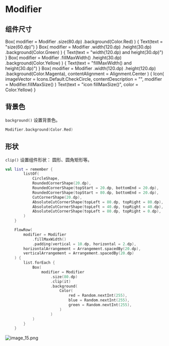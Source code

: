 # Modifier

## 组件尺寸

<tabs>
    <tab title="size()">
        <code-block lang="Kotlin">
            Box(
                modifier = Modifier
                    .size(80.dp)
                    .background(Color.Red)
            ) {
                Text(text = "size(60.dp)")
            }
        </code-block>
    </tab>
    <tab title="width()、height()">
        <code-block lang="Kotlin">
            Box(
                modifier = Modifier
                    .width(120.dp)
                    .height(30.dp)
                    .background(Color.Green)
            ) {
                Text(text = "width(120.dp) and height(30.dp)")
            }
        </code-block>
    </tab>
    <tab title="fillMaxWidth()、fillMaxHeight()">
        <code-block lang="Kotlin">
            Box(
                modifier = Modifier
                    .fillMaxWidth()
                    .height(30.dp)
                    .background(Color.Yellow)
            ) {
                Text(text = "fillMaxWidth() and height(30.dp)")
            }
        </code-block>
    </tab>
    <tab title="fillMaxSize()">
        <code-block lang="Kotlin">
            Box(
                modifier = Modifier
                    .width(120.dp)
                    .height(120.dp)
                    .background(Color.Magenta),
                contentAlignment = Alignment.Center
            ) {
                Icon(
                    imageVector = Icons.Default.CheckCircle,
                    contentDescription = "",
                    modifier = Modifier.fillMaxSize()
                )
                Text(text = "icon fillMaxSize()", color = Color.Yellow)
            }
        </code-block>
    </tab>
</tabs>

<img src="image_14.png" alt=""/>

## 背景色

`background()` 设置背景色。

```kotlin
Modifier.background(Color.Red)
```

## 形状

`clip()` 设置组件形状： 圆形、圆角矩形等。

```Kotlin
val list = remember {
        listOf(
            CircleShape,
            RoundedCornerShape(20.dp),
            RoundedCornerShape(topStart = 20.dp, bottomEnd = 20.dp),
            RoundedCornerShape(topStart = 80.dp, bottomEnd = 20.dp),
            CutCornerShape(20.dp),
            AbsoluteCutCornerShape(topLeft = 80.dp, topRight = 80.dp),
            AbsoluteCutCornerShape(topLeft = 40.dp, topRight = 40.dp),
            AbsoluteCutCornerShape(topLeft = 80.dp, topRight = 0.dp),
        )
    }

    FlowRow(
        modifier = Modifier
            .fillMaxWidth()
            .padding(vertical = 10.dp, horizontal = 2.dp),
        horizontalArrangement = Arrangement.spacedBy(20.dp),
        verticalArrangement = Arrangement.spacedBy(20.dp)
    ) {
        list.forEach {
            Box(
                modifier = Modifier
                    .size(80.dp)
                    .clip(it)
                    .background(
                        Color(
                            red = Random.nextInt(255),
                            blue = Random.nextInt(255),
                            green = Random.nextInt(255),
                        )
                    )
            )
        }
    }
```

![image_15.png](image_15.png)

